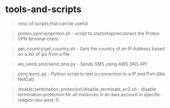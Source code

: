 # tools-and-scripts
> misc of scripts that can be useful

> proton_vpn/vpnproton.sh - script to start/stop/reconnect the Proton VPN terminal client

> get_country/get_country.sh - Gets the country of an IP Address based on a list of ips from a file

> ws_send_sms/send_sms.py - Sends SMS using AWS SNS API

> pync/pync.py - Python script to test a connection to a IP and Port (like NetCat)

> disable_termination_protection/disable_terminate_ec2.sh - disable termination protection for all instances in an aws account in specific reagion (eu-west-1)
